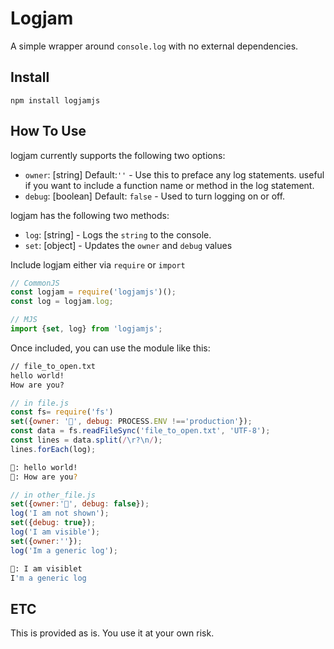 # Logjam

A simple wrapper around `console.log` with no external dependencies.

## Install

`npm install logjamjs`

## How To Use

logjam currently supports the following two options:

* `owner`:  [string] Default:`''` - Use this to preface any log statements.  useful if you want to include a function name or method in the log statement.
* `debug`: [boolean] Default: `false` - Used to turn logging on or off.

logjam has the following two methods:

* `log`: [string] - Logs the `string` to the console.
* `set`: [object] - Updates the `owner` and `debug` values

Include logjam either via `require` or `import`

```javascript
// CommonJS
const logjam = require('logjamjs')();
const log = logjam.log;

// MJS
import {set, log} from 'logjamjs';
```

Once included, you can use the module like this:

```txt
// file_to_open.txt
hello world!
How are you?
```

```javascript
// in file.js
const fs= require('fs')
set({owner: '📁', debug: PROCESS.ENV !=='production'});
const data = fs.readFileSync('file_to_open.txt', 'UTF-8');
const lines = data.split(/\r?\n/);
lines.forEach(log);  
```

```bash
📁: hello world!
📁: How are you?
```

```javascript
// in other_file.js
set({owner:'🙊', debug: false});
log('I am not shown');
set({debug: true});
log('I am visible'); 
set({owner:''});
log('Im a generic log');

```
```bash
🙊: I am visiblet
I'm a generic log
```

## ETC

This is provided as is.  You use it at your own risk.
